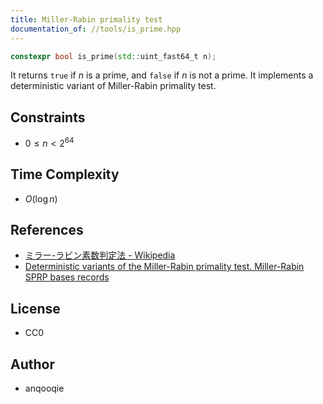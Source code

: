 ```yaml
---
title: Miller-Rabin primality test
documentation_of: //tools/is_prime.hpp
---
```


```cpp
constexpr bool is_prime(std::uint_fast64_t n);
```

It returns `true` if $n$ is a prime, and `false` if $n$ is not a prime.
It implements a deterministic variant of Miller-Rabin primality test.

## Constraints
- $0 \leq n < 2^{64}$

## Time Complexity
- $O(\log n)$

## References
- [ミラー-ラビン素数判定法 - Wikipedia](https://ja.wikipedia.org/wiki/%E3%83%9F%E3%83%A9%E3%83%BC%E2%80%93%E3%83%A9%E3%83%93%E3%83%B3%E7%B4%A0%E6%95%B0%E5%88%A4%E5%AE%9A%E6%B3%95)
- [Deterministic variants of the Miller-Rabin primality test. Miller-Rabin SPRP bases records](http://miller-rabin.appspot.com/)

## License
- CC0

## Author
- anqooqie
